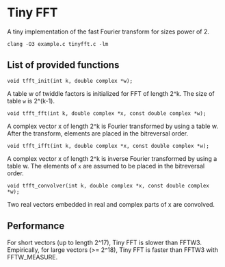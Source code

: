 # Tiny FFT
A tiny implementation of the fast Fourier transform for sizes power of 2.

    clang -O3 example.c tinyfft.c -lm

## List of provided functions

    void tfft_init(int k, double complex *w);

A table w of twiddle factors is initialized for FFT of length 2^k. The size of table `w` is 2^(k-1).

    void tfft_fft(int k, double complex *x, const double complex *w);

A complex vector x of length 2^k is Fourier transformed by using a table w. After the transform, elements are placed in the bitreversal order.

    void tfft_ifft(int k, double complex *x, const double complex *w);

A complex vector x of length 2^k is inverse Fourier transformed by using a table w. The elements of `x` are assumed to be placed in the bitreversal order.

    void tfft_convolver(int k, double complex *x, const double complex *w);

Two real vectors embedded in real and complex parts of x are convolved.

## Performance
For short vectors (up to length 2^17), Tiny FFT is slower than FFTW3.
Empirically, for large vectors (>= 2^18), Tiny FFT is faster than FFTW3 with FFTW_MEASURE.

